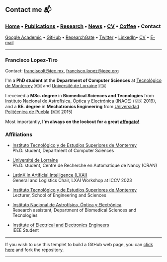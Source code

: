 
## Contact me 📬
###  [Home](/index) • [Publications](/publications) • [Research](/research) • [News](/news) • [CV](/brief_cv) • [Coffee](/coffee) • Contact                        

<a href="https://scholar.google.com/citations?user=yENEwuoAAAAJ&hl=en" target="_blank">Google Academic</a> • <a href="https://github.com/kashifnq" target="_blank">GitHub</a> • <a href="https://www.researchgate.net/profile/Kashif-Qureshi-4" target="_blank">ResearchGate</a> • <a href="https://twitter.com/kashifnq" target="_blank">Twitter</a> • <a href="https://www.linkedin.com/in/kashifnq/" target="_blank">LinkedIn</a>• [CV](/files/CV_FranciscoLopez.pdf) • [E-mail](mailto:francisco.lopez@ieee.org?subject=%20Hello,%20Francisco) 


---

### **Francisco Lopez-Tiro**                 
Contact: [franciscolt@tec.mx](mailto:franciscolt@tec.mx?subject=%20Hello,%20Francisco), [francisco.lopez@ieee.org](mailto:francisco.lopez@ieee.org?subject=%20Hello,%20Francisco) 

I'm a **PhD student** at the **Department of Computer Sciences** at <a href="https://tec.mx/es" target="_blank">Tecnológico de Monterrey</a> 🇲🇽 and <a href="https://www.univ-lorraine.fr" target="_blank">Université de Lorraine</a> 🇫🇷

I received a **MSc. degree** in **Biomedical Sciences and Tecnologies** from <a href="https://www.inaoep.mx" target="_blank">Instituto Nacional de Astrofísica, Óptica y Electrónica (INAOE)</a> (🇲🇽 2019), and a **BE. degree** in **Mechatronics Engineering** from <a href="http://www.uppuebla.edu.mx/joomla1/" target="_blank">Universidad Politécnica de Puebla</a> (🇲🇽  2015)

Most importantly, **I'm always on the lookout for a great <a href="https://en.wikipedia.org/wiki/Affogato" target="_blank">affogato!</a>**

### Affiliations

* <a href="https://tec.mx/es" target="_blank">Instituto Tecnológico y de Estudios Superiores de Monterrey</a>                      
Ph.D. student, Department of Computer Sciences    

* <a href="https://www.univ-lorraine.fr" target="_blank">Université de Lorraine</a>                      
Ph.D. student, Centre de Recherche en Automatique de Nancy (CRAN)   

* <a href="https://www.latinxinai.org" target="_blank"> LatinX in Artificial Intelligence (LXAI) </a>                      
General and Logistics Chair, LXAI Workshop at ICCV 2023

* <a href="https://tec.mx/es" target="_blank">Instituto Tecnológico y de Estudios Superiores de Monterrey</a>                      
Lecturer, School of Engineering and Sciences    

*  <a href="https://www.inaoep.mx" target="_blank">Instituto Nacional de Astrofísica, Óptica y Electrónica</a>                      
Research assistant, Department of Biomedical Sciences and Tecnologies

* <a href="https://www.ieee.org" target="_blank">Institute of Electrical and Electronics Engineers</a>                                                      
IEEE Student                                                               








---

If you wish to use this templet to build a GitHub web page, you can <a href="https://github.com/friscolt/friscolt.github.io" target="_blank">click here</a>  and fork the repository. 


---
